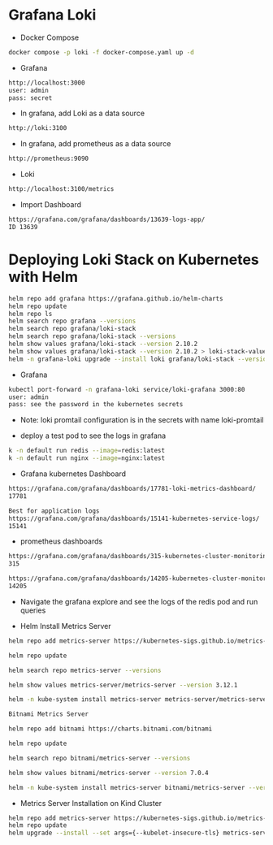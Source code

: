 # Grafana Loki

- Docker Compose
```bash
docker compose -p loki -f docker-compose.yaml up -d
```

- Grafana
```bash
http://localhost:3000
user: admin
pass: secret
```

- In grafana, add Loki as a data source
```bash
http://loki:3100
```

- In grafana, add prometheus as a data source
```bash
http://prometheus:9090
```

- Loki
```bash
http://localhost:3100/metrics
```

- Import Dashboard
```bash
https://grafana.com/grafana/dashboards/13639-logs-app/
ID 13639
```

# Deploying Loki Stack on Kubernetes with Helm
```bash
helm repo add grafana https://grafana.github.io/helm-charts
helm repo update
helm repo ls
helm search repo grafana --versions
helm search repo grafana/loki-stack
helm search repo grafana/loki-stack --versions
helm show values grafana/loki-stack --version 2.10.2
helm show values grafana/loki-stack --version 2.10.2 > loki-stack-values.yaml
helm -n grafana-loki upgrade --install loki grafana/loki-stack --version 2.10.2 --create-namespace -f loki-stack-values.yaml --wait
```

- Grafana
```bash
kubectl port-forward -n grafana-loki service/loki-grafana 3000:80
user: admin
pass: see the password in the kubernetes secrets
```

- Note: loki promtail configuration is in the secrets with name loki-promtail 

- deploy a test pod to see the logs in grafana
```bash
k -n default run redis --image=redis:latest
k -n default run nginx --image=nginx:latest
```

- Grafana kubernetes Dashboard
```bash
https://grafana.com/grafana/dashboards/17781-loki-metrics-dashboard/
17781

Best for application logs
https://grafana.com/grafana/dashboards/15141-kubernetes-service-logs/
15141
```

- prometheus dashboards
```bash
https://grafana.com/grafana/dashboards/315-kubernetes-cluster-monitoring-via-prometheus/
315

https://grafana.com/grafana/dashboards/14205-kubernetes-cluster-monitoring-via-prometheus/
14205
```
- Navigate the grafana explore and see the logs of the redis pod and run queries

- Helm Install Metrics Server
```bash
helm repo add metrics-server https://kubernetes-sigs.github.io/metrics-server/

helm repo update

helm search repo metrics-server --versions

helm show values metrics-server/metrics-server --version 3.12.1

helm -n kube-system install metrics-server metrics-server/metrics-server --version 3.12.1 --wait

Bitnami Metrics Server

helm repo add bitnami https://charts.bitnami.com/bitnami

helm repo update

helm search repo bitnami/metrics-server --versions

helm show values bitnami/metrics-server --version 7.0.4

helm -n kube-system install metrics-server bitnami/metrics-server --version 7.0.4 --wait
```

- Metrics Server Installation on Kind Cluster
```bash
helm repo add metrics-server https://kubernetes-sigs.github.io/metrics-server/
helm repo update
helm upgrade --install --set args={--kubelet-insecure-tls} metrics-server metrics-server/metrics-server --namespace kube-system
```